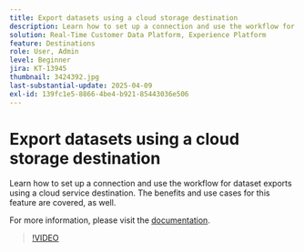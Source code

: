 ```yaml
---
title: Export datasets using a cloud storage destination
description: Learn how to set up a connection and use the workflow for dataset exports using a cloud service destination. 
solution: Real-Time Customer Data Platform, Experience Platform
feature: Destinations
role: User, Admin
level: Beginner
jira: KT-13945
thumbnail: 3424392.jpg
last-substantial-update: 2025-04-09
exl-id: 139fc1e5-8866-4be4-b921-85443036e506
---
```

# Export datasets using a cloud storage destination

Learn how to set up a connection and use the workflow for dataset exports using a cloud service destination. The benefits and use cases for this feature are covered, as well.

For more information, please visit the [documentation](https://experienceleague.adobe.com/en/docs/experience-platform/destinations/ui/activate/export-datasets).

>[!VIDEO](https://video.tv.adobe.com/v/3424392/?learn=on&enablevpops)
